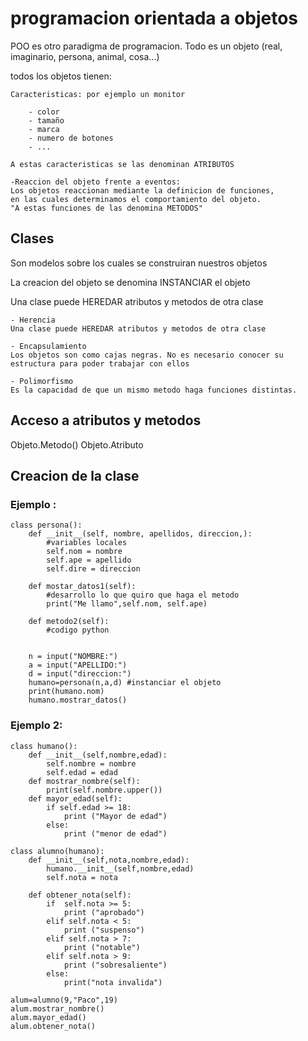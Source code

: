 # programacion orientada a objetos


POO es otro paradigma de programacion. Todo es un objeto (real, imaginario, persona, animal, cosa...)

todos los objetos tienen:

    Caracteristicas: por ejemplo un monitor

        - color
        - tamaño
        - marca
        - numero de botones 
        - ...

    A estas caracteristicas se las denominan ATRIBUTOS
    
    -Reaccion del objeto frente a eventos:
    Los objetos reaccionan mediante la definicion de funciones, 
    en las cuales determinamos el comportamiento del objeto.
    "A estas funciones de las denomina METODOS"

## Clases

Son modelos sobre los cuales se construiran nuestros objetos

La creacion del objeto se denomina INSTANCIAR el objeto

Una clase puede HEREDAR atributos y metodos de otra clase

    - Herencia 
    Una clase puede HEREDAR atributos y metodos de otra clase

    - Encapsulamiento
    Los objetos son como cajas negras. No es necesario conocer su estructura para poder trabajar con ellos

    - Polimorfismo
    Es la capacidad de que un mismo metodo haga funciones distintas.

## Acceso a atributos y metodos


Objeto.Metodo()
Objeto.Atributo


## Creacion de la clase

### Ejemplo :

    class persona():
        def __init__(self, nombre, apellidos, direccion,):
            #variables locales
            self.nom = nombre
            self.ape = apellido
            self.dire = direccion

        def mostar_datos1(self):
            #desarrollo lo que quiro que haga el metodo
            print("Me llamo",self.nom, self.ape)

        def metodo2(self):
            #codigo python


        n = input("NOMBRE:")
        a = input("APELLIDO:")
        d = input("direccion:")
        humano=persona(n,a,d) #instanciar el objeto
        print(humano.nom)
        humano.mostrar_datos()


### Ejemplo 2:
    class humano():
        def __init__(self,nombre,edad):
            self.nombre = nombre
            self.edad = edad
        def mostrar_nombre(self):
            print(self.nombre.upper())
        def mayor_edad(self):
            if self.edad >= 18:
                print ("Mayor de edad")
            else:
                print ("menor de edad")
            
    class alumno(humano):
        def __init__(self,nota,nombre,edad):
            humano.__init__(self,nombre,edad)
            self.nota = nota
        
        def obtener_nota(self):
            if  self.nota >= 5:
                print ("aprobado")
            elif self.nota < 5:
                print ("suspenso")
            elif self.nota > 7:
                print ("notable")
            elif self.nota > 9:
                print ("sobresaliente")
            else:
                print("nota invalida")
            
    alum=alumno(9,"Paco",19)
    alum.mostrar_nombre()
    alum.mayor_edad()
    alum.obtener_nota()
